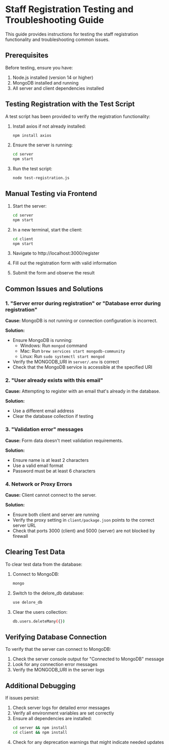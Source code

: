 # Staff Registration Testing and Troubleshooting Guide

This guide provides instructions for testing the staff registration functionality and troubleshooting common issues.

## Prerequisites

Before testing, ensure you have:

1. Node.js installed (version 14 or higher)
2. MongoDB installed and running
3. All server and client dependencies installed

## Testing Registration with the Test Script

A test script has been provided to verify the registration functionality:

1. Install axios if not already installed:
   ```bash
   npm install axios
   ```

2. Ensure the server is running:
   ```bash
   cd server
   npm start
   ```

3. Run the test script:
   ```bash
   node test-registration.js
   ```

## Manual Testing via Frontend

1. Start the server:
   ```bash
   cd server
   npm start
   ```

2. In a new terminal, start the client:
   ```bash
   cd client
   npm start
   ```

3. Navigate to http://localhost:3000/register
4. Fill out the registration form with valid information
5. Submit the form and observe the result

## Common Issues and Solutions

### 1. "Server error during registration" or "Database error during registration"

**Cause:** MongoDB is not running or connection configuration is incorrect.

**Solution:**
- Ensure MongoDB is running:
  - Windows: Run `mongod` command
  - Mac: Run `brew services start mongodb-community`
  - Linux: Run `sudo systemctl start mongod`
- Verify the MONGODB_URI in `server/.env` is correct
- Check that the MongoDB service is accessible at the specified URI

### 2. "User already exists with this email"

**Cause:** Attempting to register with an email that's already in the database.

**Solution:**
- Use a different email address
- Clear the database collection if testing

### 3. "Validation error" messages

**Cause:** Form data doesn't meet validation requirements.

**Solution:**
- Ensure name is at least 2 characters
- Use a valid email format
- Password must be at least 6 characters

### 4. Network or Proxy Errors

**Cause:** Client cannot connect to the server.

**Solution:**
- Ensure both client and server are running
- Verify the proxy setting in `client/package.json` points to the correct server URL
- Check that ports 3000 (client) and 5000 (server) are not blocked by firewall

## Clearing Test Data

To clear test data from the database:

1. Connect to MongoDB:
   ```bash
   mongo
   ```

2. Switch to the delore_db database:
   ```bash
   use delore_db
   ```

3. Clear the users collection:
   ```bash
   db.users.deleteMany({})
   ```

## Verifying Database Connection

To verify that the server can connect to MongoDB:

1. Check the server console output for "Connected to MongoDB" message
2. Look for any connection error messages
3. Verify the MONGODB_URI in the server logs

## Additional Debugging

If issues persist:

1. Check server logs for detailed error messages
2. Verify all environment variables are set correctly
3. Ensure all dependencies are installed:
   ```bash
   cd server && npm install
   cd client && npm install
   ```
4. Check for any deprecation warnings that might indicate needed updates